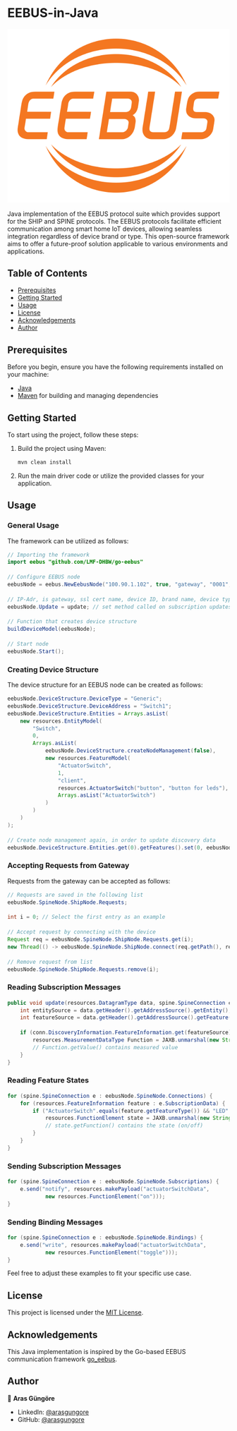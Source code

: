 # EEBUS-in-Java

![EEBUS Logo](https://github.com/arasgungore/EEBUS-in-Java/blob/main/assets/eebus_logo.png)

Java implementation of the EEBUS protocol suite which provides support for the SHIP and SPINE protocols. The EEBUS protocols facilitate efficient communication among smart home IoT devices, allowing seamless integration regardless of device brand or type. This open-source framework aims to offer a future-proof solution applicable to various environments and applications.



## Table of Contents

- [Prerequisites](#prerequisites)
- [Getting Started](#getting-started)
- [Usage](#usage)
- [License](#license)
- [Acknowledgements](#acknowledgements)
- [Author](#author)



## Prerequisites

Before you begin, ensure you have the following requirements installed on your machine:

- [Java](https://www.java.com/)
- [Maven](https://maven.apache.org/) for building and managing dependencies



## Getting Started

To start using the project, follow these steps:

1. Build the project using Maven:

   ```bash
   mvn clean install
   ```

2. Run the main driver code or utilize the provided classes for your application.



## Usage

### General Usage

The framework can be utilized as follows:

```java
// Importing the framework
import eebus "github.com/LMF-DHBW/go-eebus"

// Configure EEBUS node
eebusNode = eebus.NewEebusNode("100.90.1.102", true, "gateway", "0001", "DHBW", "Gateway");

// IP-Adr, is gateway, ssl cert name, device ID, brand name, device type
eebusNode.Update = update; // set method called on subscription updates

// Function that creates device structure
buildDeviceModel(eebusNode);

// Start node
eebusNode.Start();
```


### Creating Device Structure

The device structure for an EEBUS node can be created as follows:

```java
eebusNode.DeviceStructure.DeviceType = "Generic";
eebusNode.DeviceStructure.DeviceAddress = "Switch1";
eebusNode.DeviceStructure.Entities = Arrays.asList(
    new resources.EntityModel(
        "Switch",
        0,
        Arrays.asList(
            eebusNode.DeviceStructure.createNodeManagement(false),
            new resources.FeatureModel(
                "ActuatorSwitch",
                1,
                "client",
                resources.ActuatorSwitch("button", "button for leds"),
                Arrays.asList("ActuatorSwitch")
            )
        )
    )
);

// Create node management again, in order to update discovery data
eebusNode.DeviceStructure.Entities.get(0).getFeatures().set(0, eebusNode.DeviceStructure.createNodeManagement(false));
```


### Accepting Requests from Gateway

Requests from the gateway can be accepted as follows:

```java
// Requests are saved in the following list
eebusNode.SpineNode.ShipNode.Requests;

int i = 0; // Select the first entry as an example

// Accept request by connecting with the device
Request req = eebusNode.SpineNode.ShipNode.Requests.get(i);
new Thread(() -> eebusNode.SpineNode.ShipNode.connect(req.getPath(), req.getSki())).start();

// Remove request from list
eebusNode.SpineNode.ShipNode.Requests.remove(i);
```


### Reading Subscription Messages

```java
public void update(resources.DatagramType data, spine.SpineConnection conn) {
    int entitySource = data.getHeader().getAddressSource().getEntity();
    int featureSource = data.getHeader().getAddressSource().getFeature();

    if (conn.DiscoveryInformation.FeatureInformation.get(featureSource).getDescription().getFeatureType().equals("Measurement")) {
        resources.MeasurementDataType Function = JAXB.unmarshal(new StringReader(data.getPayload().getCmd().getFunction()), resources.MeasurementDataType.class);
        // Function.getValue() contains measured value
    }
}
```


### Reading Feature States

```java
for (spine.SpineConnection e : eebusNode.SpineNode.Connections) {
    for (resources.FeatureInformation feature : e.SubscriptionData) {
        if ("ActuatorSwitch".equals(feature.getFeatureType()) && "LED".equals(feature.getEntityType())) {
            resources.FunctionElement state = JAXB.unmarshal(new StringReader(feature.getCurrentState()), resources.FunctionElement.class);
            // state.getFunction() contains the state (on/off)
        }
    }
}
```


### Sending Subscription Messages

```java
for (spine.SpineConnection e : eebusNode.SpineNode.Subscriptions) {
    e.send("notify", resources.makePayload("actuatorSwitchData",
            new resources.FunctionElement("on")));
}
```


### Sending Binding Messages

```java
for (spine.SpineConnection e : eebusNode.SpineNode.Bindings) {
    e.send("write", resources.makePayload("actuatorSwitchData",
            new resources.FunctionElement("toggle")));
}
```

Feel free to adjust these examples to fit your specific use case.



## License

This project is licensed under the [MIT License](LICENSE).



## Acknowledgements

This Java implementation is inspired by the Go-based EEBUS communication framework [go_eebus](https://github.com/LMF-DHBW/go_eebus).



## Author

👤 **Aras Güngöre**

- LinkedIn: [@arasgungore](https://www.linkedin.com/in/arasgungore)
- GitHub: [@arasgungore](https://github.com/arasgungore)
